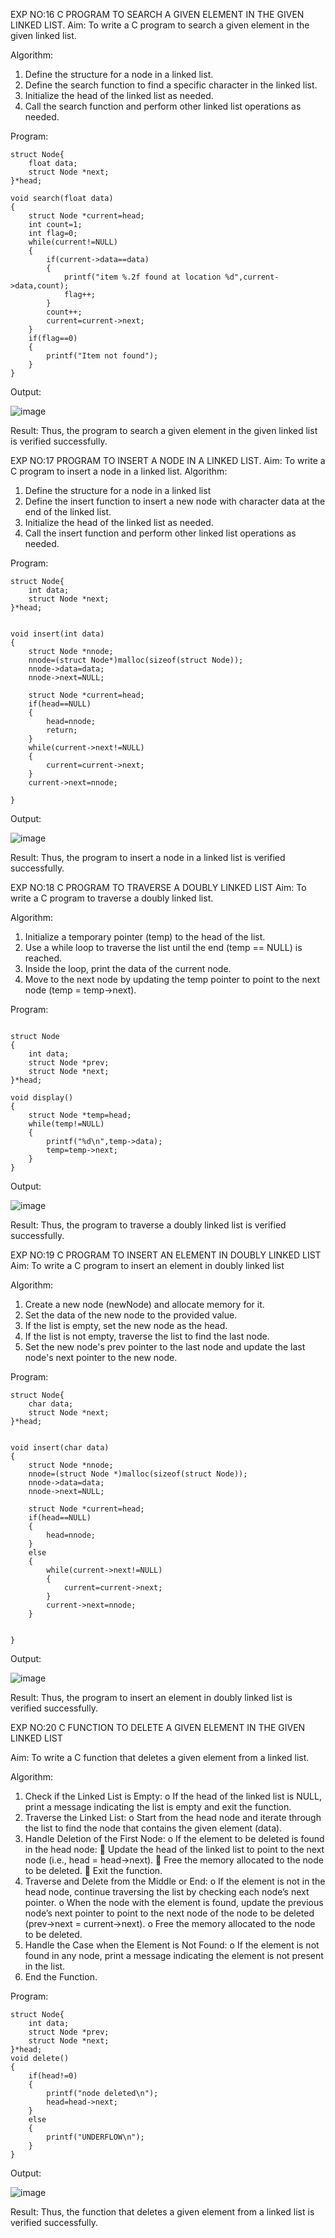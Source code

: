 EXP NO:16 C PROGRAM TO SEARCH A GIVEN ELEMENT IN THE GIVEN LINKED LIST.
Aim:
To write a C program to search a given element in the given linked list.

Algorithm:
1.	Define the structure for a node in a linked list.
2.	Define the search function to find a specific character in the linked list.
3.	Initialize the head of the linked list as needed.
4.	Call the search function and perform other linked list operations as needed.
 
Program:
```
struct Node{
    float data; 
    struct Node *next;
}*head;

void search(float data)
{
    struct Node *current=head;
    int count=1;
    int flag=0;
    while(current!=NULL)
    {
        if(current->data==data)
        {
            printf("item %.2f found at location %d",current->data,count);
            flag++;
        }
        count++;
        current=current->next;
    }
    if(flag==0)
    {
        printf("Item not found");
    }
}
```

Output:

![image](https://github.com/user-attachments/assets/60337043-6a34-4842-865a-f8dc62e8843d)

Result:
Thus, the program to search a given element in the given linked list is verified successfully.


 
EXP NO:17  PROGRAM TO INSERT A NODE IN A LINKED LIST.
Aim:
To write a C program to insert a node in a linked list.
Algorithm:
1.	Define the structure for a node in a linked list
2.	Define the insert function to insert a new node with character data at the end of the linked list.
3.	Initialize the head of the linked list as needed.
4.	Call the insert function and perform other linked list operations as needed.
 
Program:

```
struct Node{
    int data; 
    struct Node *next;
}*head;


void insert(int data)
{
    struct Node *nnode;
    nnode=(struct Node*)malloc(sizeof(struct Node));
    nnode->data=data;
    nnode->next=NULL;
    
    struct Node *current=head;
    if(head==NULL)
    {
        head=nnode;
        return;
    }
    while(current->next!=NULL)
    {
        current=current->next;
    }
    current->next=nnode;
    
}

```
Output:

![image](https://github.com/user-attachments/assets/cb339acd-0ce0-4cff-baad-f6301d0da17e)

Result:
Thus, the program to insert a node in a linked list is verified successfully.


 
EXP NO:18 C PROGRAM TO TRAVERSE A DOUBLY LINKED LIST
Aim:
To write a C program to traverse a doubly linked list.

Algorithm:
1.	Initialize a temporary pointer (temp) to the head of the list.
2.	Use a while loop to traverse the list until the end (temp == NULL) is reached.
3.	Inside the loop, print the data of the current node.
4.	Move to the next node by updating the temp pointer to point to the next node (temp = temp->next).
 
Program:

```

struct Node
{
    int data;
    struct Node *prev;
    struct Node *next;
}*head;

void display()
{
    struct Node *temp=head;
    while(temp!=NULL)
    {
        printf("%d\n",temp->data);
        temp=temp->next;
    }
}

```
Output:

![image](https://github.com/user-attachments/assets/085da633-d316-403a-8974-81474bccb659)

Result:
Thus, the program to traverse a doubly linked list is verified successfully. 



EXP NO:19 C PROGRAM TO INSERT AN ELEMENT IN DOUBLY LINKED LIST
Aim:
To write a C program to insert an element in doubly linked list

Algorithm:
1.	Create a new node (newNode) and allocate memory for it.
2.	Set the data of the new node to the provided value.
3.	If the list is empty, set the new node as the head.
4.	If the list is not empty, traverse the list to find the last node.
5.	Set the new node's prev pointer to the last node and update the last node's next pointer to the new node.
 
Program:

```
struct Node{
    char data; 
    struct Node *next;
}*head;


void insert(char data)
{
    struct Node *nnode;
    nnode=(struct Node *)malloc(sizeof(struct Node));
    nnode->data=data;
    nnode->next=NULL;
    
    struct Node *current=head;
    if(head==NULL)
    {
        head=nnode;
    }
    else
    {
        while(current->next!=NULL)
        {
            current=current->next;
        }
        current->next=nnode;
    }
    
    
}

```
Output:

![image](https://github.com/user-attachments/assets/d262f347-d8ae-420a-8723-f231b05d222a)

Result:
Thus, the program to insert an element in doubly linked list is verified successfully.




EXP NO:20 C FUNCTION TO DELETE A GIVEN ELEMENT IN THE GIVEN LINKED LIST

Aim:
To write a C function that deletes a given element from a linked list.

Algorithm:
1.	Check if the Linked List is Empty:
o	If the head of the linked list is NULL, print a message indicating the list is empty and exit the function.
2.	Traverse the Linked List:
o	Start from the head node and iterate through the list to find the node that contains the given element (data).
3.	Handle Deletion of the First Node:
o	If the element to be deleted is found in the head node:
	Update the head of the linked list to point to the next node (i.e., head = head->next).
	Free the memory allocated to the node to be deleted.
	Exit the function.
4.	Traverse and Delete from the Middle or End:
o	If the element is not in the head node, continue traversing the list by checking each node’s next pointer.
o	When the node with the element is found, update the previous node’s next pointer to point to the next node of the node to be deleted (prev->next = current->next).
o	Free the memory allocated to the node to be deleted.
5.	Handle the Case when the Element is Not Found:
o	If the element is not found in any node, print a message indicating the element is not present in the list.
6.	End the Function.


Program:

```
struct Node{
    int data; 
    struct Node *prev;
    struct Node *next;
}*head;
void delete()
{
    if(head!=0)
    {
        printf("node deleted\n");
        head=head->next;
    }
    else
    {
        printf("UNDERFLOW\n");
    }
}

```
Output:

![image](https://github.com/user-attachments/assets/9399e2d8-c2a9-4622-9856-8001ff907745)

Result:
Thus, the function that deletes a given element from a linked list is verified successfully.
